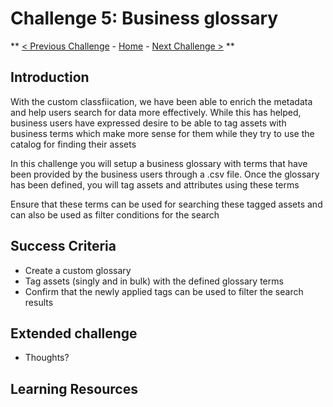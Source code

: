 # Challenge 5: Business glossary

** [< Previous Challenge](./Challenge4.md) - [Home](../readme.md) - [Next Challenge >](./Challenge6.md) **

## Introduction

With the custom classfiication, we have been able to enrich the metadata and help users search for data more effectively. While this has helped, business users have expressed desire to be able to tag assets with business terms which make more sense for them while they try to use the catalog for finding their assets

In this challenge you will setup a business glossary with terms that have been provided by the business users through a .csv file. Once the glossary has been defined, you will tag assets and attributes using these terms

Ensure that these terms can be used for searching these tagged assets and can also be used as filter conditions for the search

## Success Criteria
- Create a custom glossary
- Tag assets (singly and in bulk) with the defined glossary terms
- Confirm that the newly applied tags can be used to filter the search results

## Extended challenge
- Thoughts?

## Learning Resources
